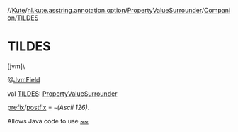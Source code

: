//[Kute](../../../../index.md)/[nl.kute.asstring.annotation.option](../../index.md)/[PropertyValueSurrounder](../index.md)/[Companion](index.md)/[TILDES](-t-i-l-d-e-s.md)

# TILDES

[jvm]\

@[JvmField](https://kotlinlang.org/api/latest/jvm/stdlib/kotlin.jvm/-jvm-field/index.html)

val [TILDES](-t-i-l-d-e-s.md): [PropertyValueSurrounder](../index.md)

[prefix](../prefix.md)/[postfix](../postfix.md) = `~`*(Ascii 126)*.

Allows Java code to use [~~](../~~/index.md)
